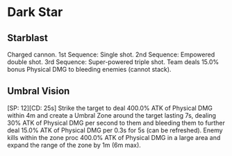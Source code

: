 # Dark Star

## Starblast

Charged cannon. 1st Sequence: Single shot. 2nd Sequence: Empowered double shot. 3rd Sequence: Super-powered triple shot. Team deals 15.0% bonus Physical DMG to bleeding enemies (cannot stack).

## Umbral Vision

[SP: 12][CD: 25s] Strike the target to deal 400.0% ATK of Physical DMG within 4m and create a Umbral Zone around the target lasting 7s, dealing 30% ATK of Physical DMG per second to them and bleeding them to further deal 15.0% ATK of Physical DMG per 0.3s for 5s (can be refreshed). Enemy kills within the zone proc 400.0% ATK of Physical DMG in a large area and expand the range of the zone by 1m (6m max).